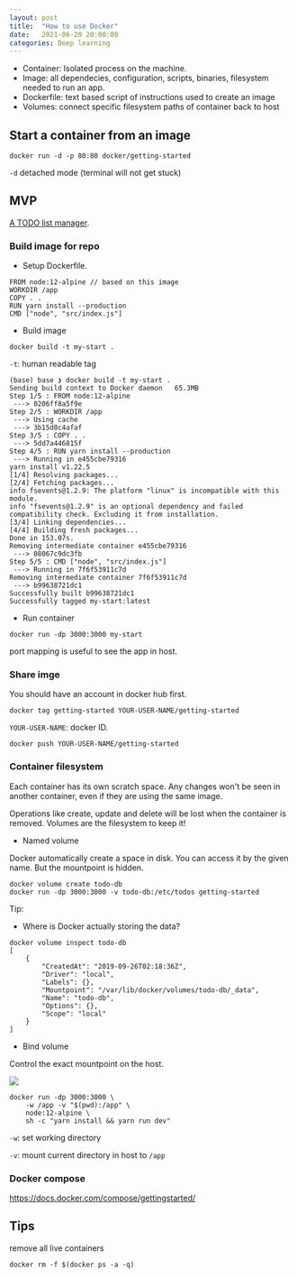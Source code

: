 ```yaml
---
layout: post
title:  "How to use Docker"
date:   2021-06-20 20:00:00
categories: Deep learning
---
```


- Container: Isolated process on the machine.
- Image: all dependecies, configuration, scripts, binaries, filesystem needed to run an app.
- Dockerfile: text based script of instructions used to create an image
- Volumes: connect specific filesystem paths of container back to host

## Start a container from an image

```shell
docker run -d -p 80:80 docker/getting-started
```
`-d` detached mode (terminal will not get stuck)

## MVP

[A TODO list manager](https://www.docker.com/101-tutorial).

### Build image for repo

- Setup Dockerfile.
```
FROM node:12-alpine // based on this image
WORKDIR /app
COPY . .
RUN yarn install --production
CMD ["node", "src/index.js"]
```

- Build image

```
docker build -t my-start .
```
`-t`: human readable tag

```
(base) base ❯ docker build -t my-start .
Sending build context to Docker daemon   65.3MB
Step 1/5 : FROM node:12-alpine
 ---> 0206ff8a5f9e
Step 2/5 : WORKDIR /app
 ---> Using cache
 ---> 3b15d0c4afaf
Step 3/5 : COPY . .
 ---> 5dd7a446815f
Step 4/5 : RUN yarn install --production
 ---> Running in e455cbe79316
yarn install v1.22.5
[1/4] Resolving packages...
[2/4] Fetching packages...
info fsevents@1.2.9: The platform "linux" is incompatible with this module.
info "fsevents@1.2.9" is an optional dependency and failed compatibility check. Excluding it from installation.
[3/4] Linking dependencies...
[4/4] Building fresh packages...
Done in 153.07s.
Removing intermediate container e455cbe79316
 ---> 08067c9dc3fb
Step 5/5 : CMD ["node", "src/index.js"]
 ---> Running in 7f6f53911c7d
Removing intermediate container 7f6f53911c7d
 ---> b99638721dc1
Successfully built b99638721dc1
Successfully tagged my-start:latest
```

- Run container

```
docker run -dp 3000:3000 my-start
```
port mapping is useful to see the app in host.


### Share imge

You should have an account in docker hub first.

```
docker tag getting-started YOUR-USER-NAME/getting-started
```
`YOUR-USER-NAME`: docker ID.

```
docker push YOUR-USER-NAME/getting-started
```

### Container filesystem

Each container has its own scratch space. Any changes won't be seen in another container, even if they are using the same image.

Operations like create, update and delete will be lost when the container is removed. Volumes are the filesystem to keep it!

- Named volume

Docker automatically create a space in disk. You can access it by the given name. But the mountpoint is hidden.

```
docker volume create todo-db
docker run -dp 3000:3000 -v todo-db:/etc/todos getting-started
```

Tip:
- Where is Docker actually storing the data?

```
docker volume inspect todo-db
[
    {
        "CreatedAt": "2019-09-26T02:18:36Z",
        "Driver": "local",
        "Labels": {},
        "Mountpoint": "/var/lib/docker/volumes/todo-db/_data",
        "Name": "todo-db",
        "Options": {},
        "Scope": "local"
    }
]
```

- Bind volume

Control the exact mountpoint on the host.

![](/assets/docker/volume.png)

```
docker run -dp 3000:3000 \
    -w /app -v "$(pwd):/app" \
    node:12-alpine \
    sh -c "yarn install && yarn run dev"
```
`-w`: set working directory

`-v`: mount current directory in host to `/app`

### Docker compose

https://docs.docker.com/compose/gettingstarted/

## Tips

remove all live containers
```
docker rm -f $(docker ps -a -q)
```